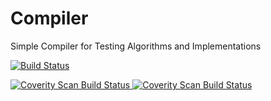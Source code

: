 # Compiler
Simple Compiler for Testing Algorithms and Implementations

[![Build Status](https://travis-ci.org/ilovepi/Compiler.svg?branch=master)](https://travis-ci.org/ilovepi/Compiler)


<a href="https://scan.coverity.com/projects/ilovepi-compiler">
  <img alt="Coverity Scan Build Status"
       src="https://scan.coverity.com/projects/11515/badge.svg"/>
</a>

<a href="https://scan.coverity.com/projects/ilovepi-compiler">
  <img alt="Coverity Scan Build Status"
       src="https://img.shields.io/coverity/scan/11515.svg"/>
</a>
